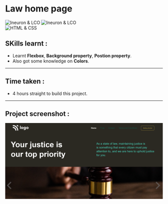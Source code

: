 # Law home page
![Ineuron & LCO](https://img.shields.io/badge/Ineuron-LCO-brightgreen) 
![Ineuron & LCO](https://img.shields.io/badge/Hitesh%20Choudhary-Full--stack--JS--bootcamp-brightgreen)
<br>
![HTML & CSS](https://img.shields.io/badge/HTML-CSS-yellowgreen)

## SKills learnt :
- Learnt **Flexbox**, **Background property**, **Postion property**. 
- Also got some knowledge on **Colors**.
***
## Time taken : 
- 4 hours straight to build this project.
***
## Project screenshot :
![Project-3/Law home page](./Project-SS/Project_home_page-SS.PNG)